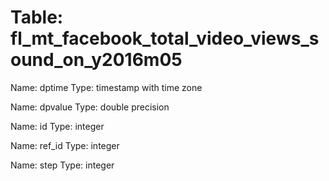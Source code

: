 Table: fl_mt_facebook_total_video_views_sound_on_y2016m05
=========================================================

Name: dptime
Type: timestamp with time zone

Name: dpvalue
Type: double precision

Name: id
Type: integer

Name: ref_id
Type: integer

Name: step
Type: integer

